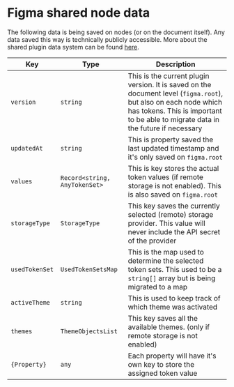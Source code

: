 # Figma shared node data

The following data is being saved on nodes (or on the document itself).
Any data saved this way is technically publicly accessible. More about the shared plugin data system can be found [here](https://www.figma.com/plugin-docs/api/properties/nodes-setsharedplugindata/).

| Key            | Type                          | Description                                                                                                                                                                                           |
| -------------- | ----------------------------- | ----------------------------------------------------------------------------------------------------------------------------------------------------------------------------------------------------- |
| `version`      | `string`                      | This is the current plugin version. It is saved on the document level (`figma.root`), but also on each node which has tokens. This is important to be able to migrate data in the future if necessary |
| `updatedAt`    | `string`                      | This is property saved the last updated timestamp and it's only saved on `figma.root`                                                                                                                 |
| `values`       | `Record<string, AnyTokenSet>` | This is key stores the actual token values (if remote storage is not enabled). This is also saved on `figma.root`                                                                                     |
| `storageType`  | `StorageType`                 | This key saves the currently selected (remote) storage provider. This value will never include the API secret of the provider                                                                         |
| `usedTokenSet` | `UsedTokenSetsMap`            | This is the map used to determine the selected token sets. This used to be a `string[]` array but is being migrated to a map                                                                          |
| `activeTheme`  | `string`                      | This is used to keep track of which theme was activated                                                                                                                                               |
| `themes`       | `ThemeObjectsList`            | This key saves all the available themes. (only if remote storage is not enabled)                                                                                                                      |
| `{Property}`   | `any`                         | Each property will have it's own key to store the assigned token value                                                                                                                                |
